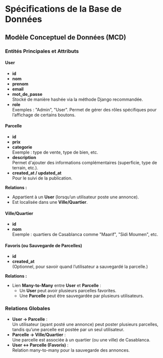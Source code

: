 # Spécifications de la Base de Données

## Modèle Conceptuel de Données (MCD)

### Entités Principales et Attributs

#### User
- **id**
- **nom**
- **prenom**
- **email**
- **mot_de_passe**  
  Stocké de manière hashée via la méthode Django recommandée.
- **role**  
  Exemples : "Admin", "User". Permet de gérer des rôles spécifiques pour l’affichage de certains boutons.

#### Parcelle
- **id**
- **prix**
- **categorie**  
  Exemple : type de vente, type de bien, etc.
- **description**  
  Permet d'ajouter des informations complémentaires (superficie, type de terrain, etc.).
- **created_at / updated_at**  
  Pour le suivi de la publication.

**Relations :**
- Appartient à un **User** (lorsqu’un utilisateur poste une annonce).
- Est localisée dans une **Ville/Quartier**.

#### Ville/Quartier
- **id**
- **nom**  
  Exemple : quartiers de Casablanca comme "Maarif", "Sidi Moumen", etc.

#### Favoris (ou Sauvegarde de Parcelles)
- **id**
- **created_at**  
  (Optionnel, pour savoir quand l’utilisateur a sauvegardé la parcelle.)

**Relations :**
- Lien **Many-to-Many** entre **User** et **Parcelle** :
  - Un **User** peut avoir plusieurs parcelles favorites.
  - Une **Parcelle** peut être sauvegardée par plusieurs utilisateurs.

### Relations Globales
- **User → Parcelle** :  
  Un utilisateur (ayant posté une annonce) peut poster plusieurs parcelles, tandis qu’une parcelle est postée par un seul utilisateur.
- **Parcelle → Ville/Quartier** :  
  Une parcelle est associée à un quartier (ou une ville) de Casablanca.
- **User ↔ Parcelle (Favoris)** :  
  Relation many-to-many pour la sauvegarde des annonces.
